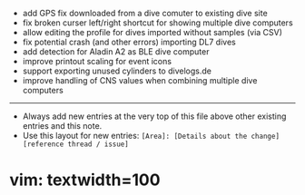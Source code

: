 - add GPS fix downloaded from a dive comuter to existing dive site
- fix broken curser left/right shortcut for showing multiple dive computers
- allow editing the profile for dives imported without samples (via CSV)
- fix potential crash (and other errors) importing DL7 dives
- add detection for Aladin A2 as BLE dive computer
- improve printout scaling for event icons
- support exporting unused cylinders to divelogs.de
- improve handling of CNS values when combining multiple dive computers

---
* Always add new entries at the very top of this file above other existing entries and this note.
* Use this layout for new entries: `[Area]: [Details about the change] [reference thread / issue]`
# vim: textwidth=100
